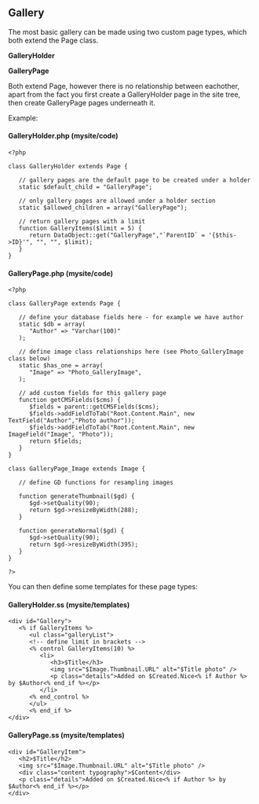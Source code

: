 ## Gallery

The most basic gallery can be made using two custom page types, which both extend the Page class.

**GalleryHolder**

**GalleryPage**


Both extend Page, however there is no relationship between eachother, apart from the fact you first create a GalleryHolder page in the site tree, then create GalleryPage pages underneath it.

Example:

#### GalleryHolder.php (mysite/code)

~~~ {php}
<?php

class GalleryHolder extends Page {

   // gallery pages are the default page to be created under a holder
   static $default_child = "GalleryPage";

   // only gallery pages are allowed under a holder section
   static $allowed_children = array("GalleryPage");

   // return gallery pages with a limit
   function GalleryItems($limit = 5) {
      return DataObject::get("GalleryPage","`ParentID` = '{$this->ID}'", "", "", $limit);
   }
}
~~~

#### GalleryPage.php (mysite/code)

~~~ {php}
<?php

class GalleryPage extends Page {

   // define your database fields here - for example we have author
   static $db = array(
      "Author" => "Varchar(100)"
   );

   // define image class relationships here (see Photo_GalleryImage class below)
   static $has_one = array(
      "Image" => "Photo_GalleryImage",
   );

   // add custom fields for this gallery page
   function getCMSFields($cms) {
      $fields = parent::getCMSFields($cms);
      $fields->addFieldToTab("Root.Content.Main", new TextField("Author","Photo author"));
      $fields->addFieldToTab("Root.Content.Main", new ImageField("Image", "Photo"));
      return $fields;
   }
}

class GalleryPage_Image extends Image {

   // define GD functions for resampling images

   function generateThumbnail($gd) {
      $gd->setQuality(90);
      return $gd->resizeByWidth(288);
   }

   function generateNormal($gd) {
      $gd->setQuality(90);
      return $gd->resizeByWidth(395);
   }
}

?>
~~~

You can then define some templates for these page types:

#### GalleryHolder.ss (mysite/templates)

~~~ {html}
<div id="Gallery">
   <% if GalleryItems %>
      <ul class="galleryList">
      <!-- define limit in brackets -->
      <% control GalleryItems(10) %>
         <li>
            <h3>$Title</h3>
            <img src="$Image.Thumbnail.URL" alt="$Title photo" />
            <p class="details">Added on $Created.Nice<% if Author %> by $Author<% end_if %></p>
         </li>
      <% end_control %>
      </ul>
      <% end_if %>
</div>
~~~

#### GalleryPage.ss (mysite/templates)

~~~ {html}
<div id="GalleryItem">
   <h2>$Title</h2>
   <img src="$Image.Thumbnail.URL" alt="$Title photo" />
   <div class="content typography">$Content</div>
   <p class="details">Added on $Created.Nice<% if Author %> by $Author<% end_if %></p>
</div>
~~~
